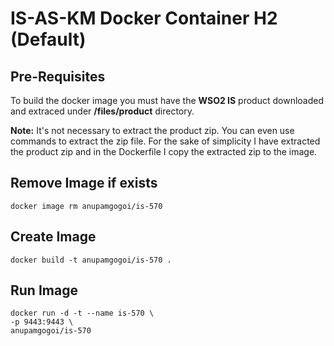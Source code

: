 # IS-AS-KM Docker Container H2 (Default)

## Pre-Requisites
To build the docker image you must have the **WSO2 IS** product downloaded and extraced under **/files/product** directory.

**Note:** It's not necessary to extract the product zip. You can even use commands to extract the zip file. For the sake of simplicity I have extracted the product zip and in the Dockerfile I copy the extracted zip to the image.

## Remove Image if exists
```
docker image rm anupamgogoi/is-570
```

## Create Image
```
docker build -t anupamgogoi/is-570 .
```

## Run Image
```
docker run -d -t --name is-570 \
-p 9443:9443 \
anupamgogoi/is-570
```
